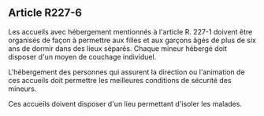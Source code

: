 ## Article R227-6

Les accueils avec hébergement mentionnés à l'article R. 227-1 doivent être organisés de façon à permettre
aux filles et aux garçons âgés de plus de six ans de dormir dans des lieux séparés. Chaque mineur hébergé
doit disposer d'un moyen de couchage individuel.

L'hébergement des personnes qui assurent la direction ou l'animation de ces accueils doit permettre les
meilleures conditions de sécurité des mineurs.

Ces accueils doivent disposer d'un lieu permettant d'isoler les malades.

